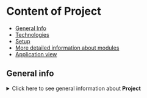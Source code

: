 # Content of Project
* [General Info](#general-info)
* [Technologies](#technologies)
* [Setup](#setup)
* [More detailed information about modules](#more-detailed-information-about-modules)
* [Application view](#application-view)

## General info
<details>
<summary>Click here to see general information about <b>Project</b></summary>
An application for [ROT13](https://en.wikipedia.org/wiki/ROT13) and [ROT47](https://pl.wikipedia.org/wiki/ROT47) encryption is a tool that allows encrypting and decrypting
texts using the popular ROT13 and ROT47 algorithms. It is a simple and useful application that 
can be handy for safeguarding confidential information.


</details>